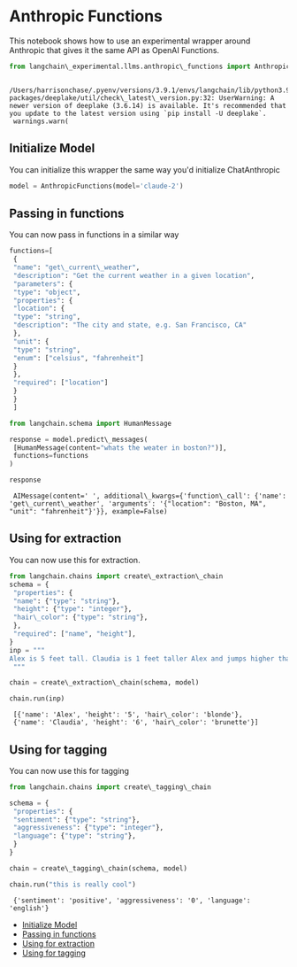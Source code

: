 # Anthropic Functions

This notebook shows how to use an experimental wrapper around Anthropic that gives it the same API as OpenAI Functions.

```python
from langchain\_experimental.llms.anthropic\_functions import AnthropicFunctions  

```

```text
 /Users/harrisonchase/.pyenv/versions/3.9.1/envs/langchain/lib/python3.9/site-packages/deeplake/util/check\_latest\_version.py:32: UserWarning: A newer version of deeplake (3.6.14) is available. It's recommended that you update to the latest version using `pip install -U deeplake`.  
 warnings.warn(  

```

## Initialize Model[​](#initialize-model "Direct link to Initialize Model")

You can initialize this wrapper the same way you'd initialize ChatAnthropic

```python
model = AnthropicFunctions(model='claude-2')  

```

## Passing in functions[​](#passing-in-functions "Direct link to Passing in functions")

You can now pass in functions in a similar way

```python
functions=[  
 {  
 "name": "get\_current\_weather",  
 "description": "Get the current weather in a given location",  
 "parameters": {  
 "type": "object",  
 "properties": {  
 "location": {  
 "type": "string",  
 "description": "The city and state, e.g. San Francisco, CA"  
 },  
 "unit": {  
 "type": "string",  
 "enum": ["celsius", "fahrenheit"]  
 }  
 },  
 "required": ["location"]  
 }  
 }  
 ]  

```

```python
from langchain.schema import HumanMessage  

```

```python
response = model.predict\_messages(  
 [HumanMessage(content="whats the weater in boston?")],   
 functions=functions  
)  

```

```python
response  

```

```text
 AIMessage(content=' ', additional\_kwargs={'function\_call': {'name': 'get\_current\_weather', 'arguments': '{"location": "Boston, MA", "unit": "fahrenheit"}'}}, example=False)  

```

## Using for extraction[​](#using-for-extraction "Direct link to Using for extraction")

You can now use this for extraction.

```python
from langchain.chains import create\_extraction\_chain  
schema = {  
 "properties": {  
 "name": {"type": "string"},  
 "height": {"type": "integer"},  
 "hair\_color": {"type": "string"},  
 },  
 "required": ["name", "height"],  
}  
inp = """  
Alex is 5 feet tall. Claudia is 1 feet taller Alex and jumps higher than him. Claudia is a brunette and Alex is blonde.  
 """  

```

```python
chain = create\_extraction\_chain(schema, model)  

```

```python
chain.run(inp)  

```

```text
 [{'name': 'Alex', 'height': '5', 'hair\_color': 'blonde'},  
 {'name': 'Claudia', 'height': '6', 'hair\_color': 'brunette'}]  

```

## Using for tagging[​](#using-for-tagging "Direct link to Using for tagging")

You can now use this for tagging

```python
from langchain.chains import create\_tagging\_chain  

```

```python
schema = {  
 "properties": {  
 "sentiment": {"type": "string"},  
 "aggressiveness": {"type": "integer"},  
 "language": {"type": "string"},  
 }  
}  

```

```python
chain = create\_tagging\_chain(schema, model)  

```

```python
chain.run("this is really cool")  

```

```text
 {'sentiment': 'positive', 'aggressiveness': '0', 'language': 'english'}  

```

- [Initialize Model](#initialize-model)
- [Passing in functions](#passing-in-functions)
- [Using for extraction](#using-for-extraction)
- [Using for tagging](#using-for-tagging)
